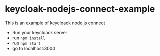 # keycloak-nodejs-connect-example

This is an example of keycloack node js connect

- Run your keycloack server
- run `npm install`
- run `npm start`
- go to localhost:3000
 
